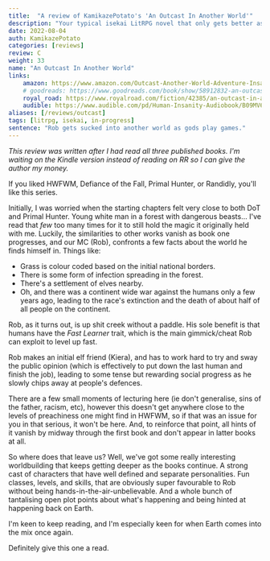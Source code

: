```yaml
---
title:  "A review of KamikazePotato's 'An Outcast In Another World'"
description: "Your typical isekai LitRPG novel that only gets better as it goes on through rich characters, good humour, and a great overaching plot."
date: 2022-08-04
auth: KamikazePotato
categories: [reviews]
review: C
weight: 33
name: "An Outcast In Another World"
links:
    amazon: https://www.amazon.com/Outcast-Another-World-Adventure-Insanity-ebook/dp/B09FZ16ZNT
    # goodreads: https://www.goodreads.com/book/show/58912832-an-outcast-in-another-world
    royal_road: https://www.royalroad.com/fiction/42385/an-outcast-in-another-world-subtitle-is-insanity
    audible: https://www.audible.com/pd/Human-Insanity-Audiobook/B09MV6MTWR?qid=1682216126
aliases: [/reviews/outcast]
tags: [litrpg, isekai, in-progress]
sentence: "Rob gets sucked into another world as gods play games."
---
```


*This review was written after I had read all three published books. I'm waiting on the Kindle version instead of reading on RR so I can give the author my money.*

If you liked HWFWM, Defiance of the Fall, Primal Hunter, or Randidly, you'll like this series.

Initially, I was worried when the starting chapters felt very close to both DoT and Primal Hunter. Young white man in a forest with dangerous beasts... I've read that *few* too many times for it to still hold the magic it originally held with me. Luckily, the similarities to other works vanish as book one progresses, and our MC (Rob), confronts a few facts about the world he finds himself in. Things like:

* Grass is colour coded based on the initial national borders.
* There is some form of infection spreading in the forest.
* There's a settlement of elves nearby.
* Oh, and there was a continent wide war against the humans only a few years ago, leading to the race's extinction and the death of about half of all people on the continent.

Rob, as it turns out, is up shit creek without a paddle. His sole benefit is that humans have the *Fast Learner* trait, which is the main gimmick/cheat Rob can exploit to level up fast.

Rob makes an initial elf friend (Kiera), and has to work hard to try and sway the public opinion (which is effectively to put down the last human and finish the job), leading to some tense but rewarding social progress as he slowly chips away at people's defences. 

There are a few small moments of lecturing here (ie don't generalise, sins of the father, racism, etc), however this doesn't get anywhere close to the levels of preachiness one might find in HWFWM, so if that was an issue for you in that serious, it won't be here. And, to reinforce that point, all hints of it vanish by midway through the first book and don't appear in latter books at all.

So where does that leave us? Well, we've got some really interesting worldbuilding that keeps getting deeper as the books continue. A strong cast of characters that have well defined and separate personalities. Fun classes, levels, and skills, that are obviously super favourable to Rob without being hands-in-the-air-unbelievable. And a whole bunch of tantalising open plot points about what's happening and being hinted at happening back on Earth.

I'm keen to keep reading, and I'm especially keen for when Earth comes into the mix once again.

Definitely give this one a read.